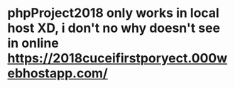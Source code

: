 # phpProject2018 only works in local host XD, i don't no why doesn't see in online https://2018cuceifirstporyect.000webhostapp.com/
